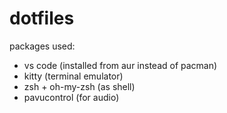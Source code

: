 # dotfiles

packages used:
- vs code (installed from aur instead of pacman)
- kitty (terminal emulator)
- zsh + oh-my-zsh (as shell)
- pavucontrol (for audio)
